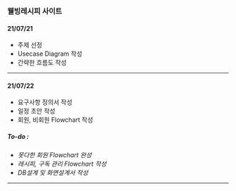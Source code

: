 ### 웰빙레시피 사이트

#### 21/07/21 
- 주제 선정
- Usecase Diagram 작성
- 간략한 흐름도 작성
------
#### 21/07/22 
- 요구사항 정의서 작성
- 일정 초안 작성 
- 회원, 비회원 Flowchart 작성 
##### _To-do :_ 
   - _못다한 회원 Flowchart 완성_ 
   - _레시피, 구독 관리 Flowchart 작성_
   - _DB설계 및 화면설계서 작성_
----
